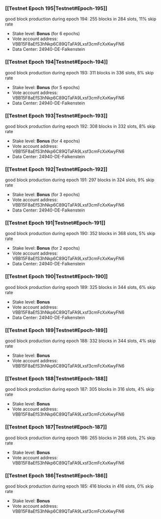 ### [[Testnet Epoch 195|Testnet#Epoch-195]]
good block production during epoch 194: 255 blocks in 284 slots, 11% skip rate
* Stake level: **Bonus** (for 6 epochs)
* Vote account address: VBB15F8aEfS3hNkp6C89QTaFA9Lxsf3cmFcXxKwyFN6
* Data Center: 24940-DE-Falkenstein
### [[Testnet Epoch 194|Testnet#Epoch-194]]
good block production during epoch 193: 311 blocks in 336 slots, 8% skip rate
* Stake level: **Bonus** (for 5 epochs)
* Vote account address: VBB15F8aEfS3hNkp6C89QTaFA9Lxsf3cmFcXxKwyFN6
* Data Center: 24940-DE-Falkenstein
### [[Testnet Epoch 193|Testnet#Epoch-193]]
good block production during epoch 192: 308 blocks in 332 slots, 8% skip rate
* Stake level: **Bonus** (for 4 epochs)
* Vote account address: VBB15F8aEfS3hNkp6C89QTaFA9Lxsf3cmFcXxKwyFN6
* Data Center: 24940-DE-Falkenstein
### [[Testnet Epoch 192|Testnet#Epoch-192]]
good block production during epoch 191: 297 blocks in 324 slots, 9% skip rate
* Stake level: **Bonus** (for 3 epochs)
* Vote account address: VBB15F8aEfS3hNkp6C89QTaFA9Lxsf3cmFcXxKwyFN6
* Data Center: 24940-DE-Falkenstein
### [[Testnet Epoch 191|Testnet#Epoch-191]]
good block production during epoch 190: 352 blocks in 368 slots, 5% skip rate
* Stake level: **Bonus** (for 2 epochs)
* Vote account address: VBB15F8aEfS3hNkp6C89QTaFA9Lxsf3cmFcXxKwyFN6
* Data Center: 24940-DE-Falkenstein
### [[Testnet Epoch 190|Testnet#Epoch-190]]
good block production during epoch 189: 325 blocks in 344 slots, 6% skip rate
* Stake level: **Bonus**
* Vote account address: VBB15F8aEfS3hNkp6C89QTaFA9Lxsf3cmFcXxKwyFN6
* Data Center: 24940-DE-Falkenstein
### [[Testnet Epoch 189|Testnet#Epoch-189]]
good block production during epoch 188: 332 blocks in 344 slots, 4% skip rate
* Stake level: **Bonus**
* Vote account address: VBB15F8aEfS3hNkp6C89QTaFA9Lxsf3cmFcXxKwyFN6
### [[Testnet Epoch 188|Testnet#Epoch-188]]
good block production during epoch 187: 305 blocks in 316 slots, 4% skip rate
* Stake level: **Bonus**
* Vote account address: VBB15F8aEfS3hNkp6C89QTaFA9Lxsf3cmFcXxKwyFN6
### [[Testnet Epoch 187|Testnet#Epoch-187]]
good block production during epoch 186: 265 blocks in 268 slots, 2% skip rate
* Stake level: **Bonus**
* Vote account address: VBB15F8aEfS3hNkp6C89QTaFA9Lxsf3cmFcXxKwyFN6
### [[Testnet Epoch 186|Testnet#Epoch-186]]
good block production during epoch 185: 416 blocks in 416 slots, 0% skip rate
* Stake level: **Bonus**
* Vote account address: VBB15F8aEfS3hNkp6C89QTaFA9Lxsf3cmFcXxKwyFN6